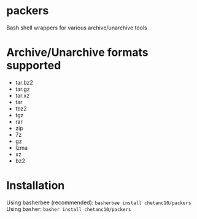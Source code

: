 # packers
Bash shell wrappers for various archive/unarchive tools

# Archive/Unarchive formats supported
- tar.bz2
- tar.gz
- tar.xz
- tar
- tbz2
- tgz
- rar
- zip
- 7z
- gz
- lzma
- xz
- bz2

# Installation
Using basherbee (recommended): ```basherbee install chetanc10/packers```  
Using basher: ```basher install chetanc10/packers```
